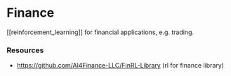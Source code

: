 # Finance

[[reinforcement_learning]] for financial applications, e.g. trading.

### Resources

- https://github.com/AI4Finance-LLC/FinRL-Library (rl for finance library)
